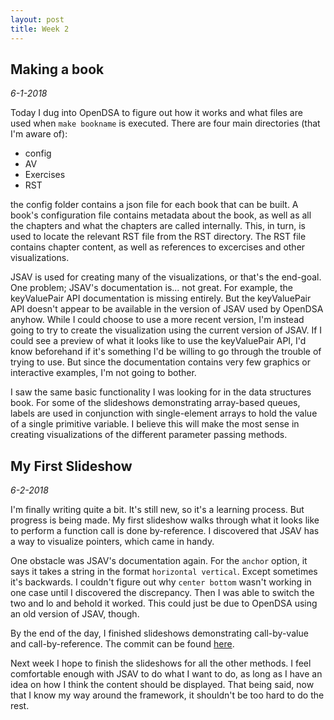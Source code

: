 ```yaml
---
layout: post
title: Week 2
---
```


## Making a book

*6-1-2018*

Today I dug into OpenDSA to figure out how it works and what files are used when
`make bookname` is executed. There are four main directories
(that I'm aware of):

* config
* AV
* Exercises
* RST

the config folder contains a json file for each book that can be built. A book's
configuration file contains metadata about the book, as well as all the chapters
and what the chapters are called internally. This, in turn, is used to locate
the relevant RST file from the RST directory. The RST file contains chapter
content, as well as references to excercises and other visualizations.

JSAV is used for creating many of the visualizations, or that's the end-goal.
One problem; JSAV's documentation is... not great. For example, the keyValuePair
API documentation is missing entirely. But the keyValuePair API doesn't appear
to be available in the version of JSAV used by OpenDSA anyhow. While I could
choose to use a more recent version, I'm instead going to try to create the
visualization using the current version of JSAV. If I could see a preview of
what it looks like to use the keyValuePair API, I'd know beforehand if it's
something I'd be willing to go through the trouble of trying to use. But since
the documentation contains very few graphics or interactive examples, I'm not
going to bother.

I saw the same basic functionality I was looking for in the data structures
book. For some of the slideshows demonstrating array-based queues, labels are
used in conjunction with single-element arrays to hold the value of a single
primitive variable. I believe this will make the most sense in creating
visualizations of the different parameter passing methods.

## My First Slideshow

*6-2-2018*

I'm finally writing quite a bit. It's still new, so it's a learning process. But
progress is being made. My first slideshow walks through what it looks like to
perform a function call is done by-reference. I discovered that JSAV has a way
to visualize pointers, which came in handy.

One obstacle was JSAV's documentation again. For the `anchor` option, it
says it takes a string in the format `horizontal vertical`. Except sometimes
it's backwards. I couldn't figure out why `center bottom` wasn't working in one
case until I discovered the discrepancy. Then I was able to switch the two and
lo and behold it worked. This could just be due to OpenDSA using an old version
of JSAV, though.

By the end of the day, I finished slideshows demonstrating call-by-value and
call-by-reference. The commit can be found
[here](https://github.com/OpenDSA/OpenDSA/commit/051b22d8ed0d3f60c76dc031d1e8447eaed79073).

Next week I hope to finish the slideshows for all the other methods. I feel
comfortable enough with JSAV to do what I want to do, as long as I have an idea
on how I think the content should be displayed. That being said, now that I know
my way around the framework, it shouldn't be too hard to do the rest.
